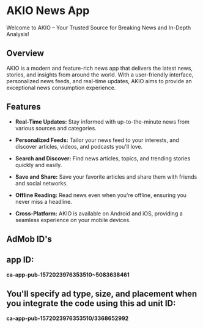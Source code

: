 # AKIO News App

Welcome to AKIO – Your Trusted Source for Breaking News and In-Depth Analysis!

## Overview

AKIO is a modern and feature-rich news app that delivers the latest news, stories, and insights from around the world. With a user-friendly interface, personalized news feeds, and real-time updates, AKIO aims to provide an exceptional news consumption experience.

## Features

- **Real-Time Updates:** Stay informed with up-to-the-minute news from various sources and categories.

- **Personalized Feeds:** Tailor your news feed to your interests, and discover articles, videos, and podcasts you'll love.

- **Search and Discover:** Find news articles, topics, and trending stories quickly and easily.

- **Save and Share:** Save your favorite articles and share them with friends and social networks.

- **Offline Reading:** Read news even when you're offline, ensuring you never miss a headline.

- **Cross-Platform:** AKIO is available on Android and iOS, providing a seamless experience on your mobile devices.

## AdMob ID's

## app ID:
**ca-app-pub-1572023976353510~5083638461**

## You'll specify ad type, size, and placement when you integrate the code using this ad unit ID:
**ca-app-pub-1572023976353510/3368652992** 
